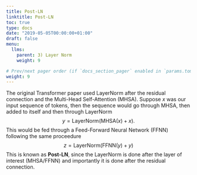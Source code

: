 ```yaml
---
title: Post-LN
linktitle: Post-LN
toc: true
type: docs
date: "2019-05-05T00:00:00+01:00"
draft: false
menu:
  llms:
    parent: 3) Layer Norm
    weight: 9

# Prev/next pager order (if `docs_section_pager` enabled in `params.toml`)
weight: 9
---
```

The original Transformer paper used LayerNorm after the residual connection and the Multi-Head Self-Attention (MHSA). Suppose $x$ was our input sequence of tokens, then the sequence would go through MHSA, then added to itself and then through LayerNorm
$$
y = \text{LayerNorm}(\text{MHSA}(x) + x).
$$
This would be fed through a Feed-Forward Neural Network (FFNN) following the same proceedure
$$
z = \text{LayerNorm}(\text{FFNN}(y) + y)
$$
This is known as **Post-LN**, since the LayerNorm is done after the layer of interest (MHSA/FFNN) and importantly it is done after the residual connection. 
